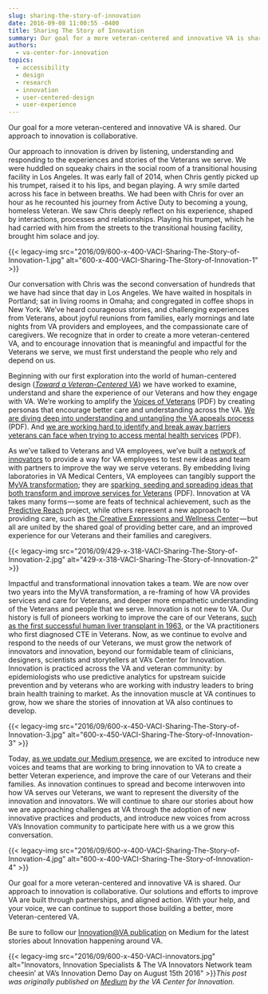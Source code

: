 ```yaml
---
slug: sharing-the-story-of-innovation
date: 2016-09-08 11:00:55 -0400
title: Sharing The Story of Innovation
summary: Our goal for a more veteran-centered and innovative VA is shared. Our approach to innovation is collaborative. Our approach to innovation is driven by listening, understanding and responding to the experiences and stories of the Veterans we serve. We were huddled on squeaky chairs in the social room of a transitional housing facility in Los
authors:
  - va-center-for-innovation
topics:
  - accessibility
  - design
  - research
  - innovation
  - user-centered-design
  - user-experience
---
```


Our goal for a more veteran-centered and innovative VA is shared. Our approach to innovation is collaborative.

Our approach to innovation is driven by listening, understanding and responding to the experiences and stories of the Veterans we serve. We were huddled on squeaky chairs in the social room of a transitional housing facility in Los Angeles. It was early fall of 2014, when Chris gently picked up his trumpet, raised it to his lips, and began playing. A wry smile darted across his face in between breaths. We had been with Chris for over an hour as he recounted his journey from Active Duty to becoming a young, homeless Veteran. We saw Chris deeply reflect on his experience, shaped by interactions, processes and relationships. Playing his trumpet, which he had carried with him from the streets to the transitional housing facility, brought him solace and joy.

{{< legacy-img src="2016/09/600-x-400-VACI-Sharing-The-Story-of-Innovation-1.jpg" alt="600-x-400-VACI-Sharing-The-Story-of-Innovation-1" >}}

Our conversation with Chris was the second conversation of hundreds that we have had since that day in Los Angeles. We have waited in hospitals in Portland; sat in living rooms in Omaha; and congregated in coffee shops in New York. We’ve heard courageous stories, and challenging experiences from Veterans, about joyful reunions from families, early mornings and late nights from VA providers and employees, and the compassionate care of caregivers. We recognize that in order to create a more veteran-centered VA, and to encourage innovation that is meaningful and impactful for the Veterans we serve, we must first understand the people who rely and depend on us.

Beginning with our first exploration into the world of human-centered design ([_Toward a Veteran-Centered VA_](http://www.innovation.va.gov/docs/Toward_A_Veteran_Centered_VA_JULY2014.pdf)) we have worked to examine, understand and share the experience of our Veterans and how they engage with VA. We’re working to amplify the [Voices of Veterans](http://www.innovation.va.gov/docs/Voices_Of_Veterans_11_12_4.pdf) (PDF) by creating personas that encourage better care and understanding across the VA. [We are diving deep into understanding and untangling the VA appeals process](http://www.innovation.va.gov/docs/VOV_Appeals_FINAL_20160115-1.pdf) (PDF). And [we are working hard to identify and break away barriers veterans can face when trying to access mental health services](http://www.innovation.va.gov/docs/VeteranAccessToMentalHealthServices.pdf) (PDF).

As we’ve talked to Veterans and VA employees, we’ve built a [network of innovators](http://www.innovation.va.gov/innovatorsnetwork/) to provide a way for VA employees to test new ideas and team with partners to improve the way we serve veterans. By embedding living laboratories in VA Medical Centers, VA employees can tangibly support the [MyVA transformation](https://www.blogs.va.gov/VAntage/http:/www.blogs.va.gov/VAntage/category/postname/myva/); they are [sparking, seeding and spreading ideas that both transform and improve services for Veterans](http://www.innovation.va.gov/innovatorsnetwork/assets/files/SPARKSEEDSPREADFACTSHEET.pdf) (PDF). Innovation at VA takes many forms — some are feats of technical achievement, such as the [Predictive Reach](https://medium.com/@VAInnovation/perceptive-reach-putting-data-analytics-for-upstream-suicide-prevention-754e8b3aeff8?source=user_profile---------1-) project, while others represent a new approach to providing care, such as [the Creative Expressions and Wellness Center](https://medium.com/@VAInnovation/nothing-about-us-without-us-the-creative-expressions-and-wellness-center-97910de11c3f?source=user_profile---------7-) — but all are united by the shared goal of providing better care, and an improved experience for our Veterans and their families and caregivers.

{{< legacy-img src="2016/09/429-x-318-VACI-Sharing-The-Story-of-Innovation-2.jpg" alt="429-x-318-VACI-Sharing-The-Story-of-Innovation-2" >}}

Impactful and transformational innovation takes a team. We are now over two years into the MyVA transformation, a re-framing of how VA provides services and care for Veterans, and deeper more empathetic understanding of the Veterans and people that we serve. Innovation is not new to VA. Our history is full of pioneers working to improve the care of our Veterans, [such as the first successful human liver transplant in 1963](http://www.washingtondc.va.gov/about/history.asp), or the VA practitioners who first diagnosed CTE in Veterans. Now, as we continue to evolve and respond to the needs of our Veterans, we must grow the network of innovators and innovation, beyond our formidable team of clinicians, designers, scientists and storytellers at VA’s Center for Innovation. Innovation is practiced across the VA and veteran community: by epidemiologists who use predictive analytics for upstream suicide prevention and by veterans who are working with industry leaders to bring brain health training to market. As the innovation muscle at VA continues to grow, how we share the stories of innovation at VA also continues to develop.

{{< legacy-img src="2016/09/600-x-450-VACI-Sharing-The-Story-of-Innovation-3.jpg" alt="600-x-450-VACI-Sharing-The-Story-of-Innovation-3" >}}

Today, [as we update our Medium presence](https://medium.com/vainnovation), we are excited to introduce new voices and teams that are working to bring innovation to VA to create a better Veteran experience, and improve the care of our Veterans and their families. As innovation continues to spread and become interwoven into how VA serves our Veterans, we want to represent the diversity of the innovation and innovators. We will continue to share our stories about how we are approaching challenges at VA through the adoption of new innovative practices and products, and introduce new voices from across VA’s Innovation community to participate here with us a we grow this conversation.

{{< legacy-img src="2016/09/600-x-400-VACI-Sharing-The-Story-of-Innovation-4.jpg" alt="600-x-400-VACI-Sharing-The-Story-of-Innovation-4" >}}

Our goal for a more veteran-centered and innovative VA is shared. Our approach to innovation is collaborative. Our solutions and efforts to improve VA are built through partnerships, and aligned action. With your help, and your voice, we can continue to support those building a better, more Veteran-centered VA.

Be sure to follow our [Innovation@VA publication](https://medium.com/vainnovation) on Medium for the latest stories about Innovation happening around VA.

{{< legacy-img src="2016/09/600-x-450-VACI-innovators.jpg" alt="Innovators, Innovation Specialists & The VA Innovators Network team cheesin’ at VA’s Innovation Demo Day on August 15th 2016" >}}_This post was originally published on [Medium](https://medium.com/@VAInnovation) by the VA Center for Innovation._
